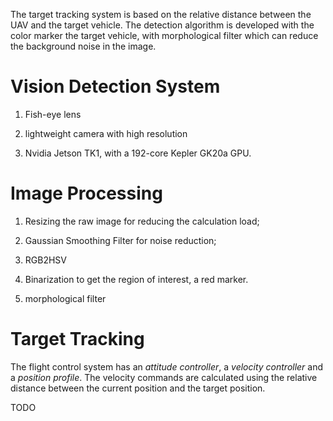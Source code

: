 The target tracking system is based on the relative distance between the UAV and the target vehicle. The detection algorithm is developed with the color marker the target vehicle, with morphological filter which can reduce the background noise in the image.

# Vision Detection System

1. Fish-eye lens

2. lightweight camera with high resolution

3. Nvidia Jetson TK1, with a 192-core Kepler GK20a GPU.

# Image Processing 

1. Resizing the raw image for reducing the calculation load;

2. Gaussian Smoothing Filter for noise reduction;

3. RGB2HSV

4. Binarization to get the region of interest, a red marker.

5. morphological filter

# Target Tracking

The flight control system has an _attitude controller_, a _velocity controller_ and a _position profile_. The velocity commands are calculated using the relative distance between the current position and the target position.

TODO
